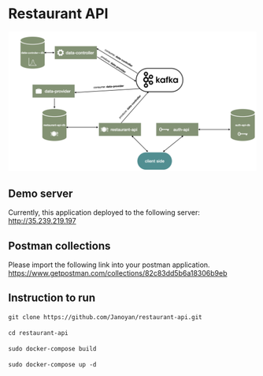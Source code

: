 # Restaurant API

![alt text](./structure.jpeg)

## Demo server
Currently, this application deployed to the following server:
http://35.239.219.197

## Postman collections
Please import the following link into your postman application.
https://www.getpostman.com/collections/82c83dd5b6a18306b9eb


## Instruction to run

```shell script
git clone https://github.com/Janoyan/restaurant-api.git

cd restaurant-api

sudo docker-compose build

sudo docker-compose up -d
```



